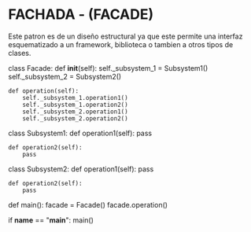 # FACHADA - (FACADE)
Este patron es de un diseño estructural ya que este permite una interfaz 
esquematizado a un framework, biblioteca o tambien a otros tipos de clases.

class Facade:
    def __init__(self):
        self._subsystem_1 = Subsystem1()
        self._subsystem_2 = Subsystem2()
    
    def operation(self):
        self._subsystem_1.operation1()
        self._subsystem_1.operation2()
        self._subsystem_2.operation1()
        self._subsystem_2.operation2()
    
class Subsystem1:
    def operation1(self):
        pass

    def operation2(self):
        pass
    
class Subsystem2:
    def operation1(self):
        pass

    def operation2(self):
        pass
    
def main():
    facade = Facade()
    facade.operation()

if __name__ == "__main__":
    main()

